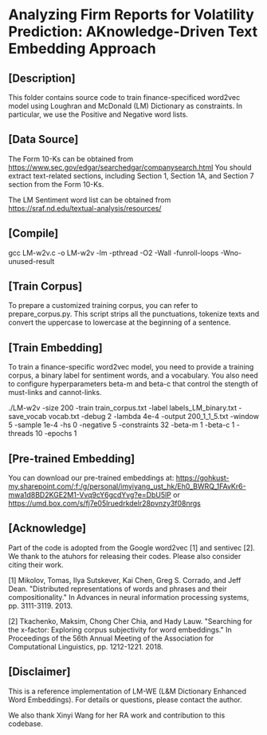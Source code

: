 # Analyzing Firm Reports for Volatility Prediction: AKnowledge-Driven Text Embedding Approach

## [Description]

This folder contains source code to train finance-specificed word2vec model using Loughran and McDonald (LM) Dictionary as constraints. In particular, we use the Positive and Negative word lists.

## [Data Source]

The Form 10-Ks can be obtained from https://www.sec.gov/edgar/searchedgar/companysearch.html
You should extract text-related sections, including Section 1, Section 1A, and Section 7 section from the Form 10-Ks.

The LM Sentiment word list can be obtained from https://sraf.nd.edu/textual-analysis/resources/

## [Compile]

gcc LM-w2v.c -o LM-w2v -lm -pthread -O2 -Wall -funroll-loops -Wno-unused-result

## [Train Corpus]

To prepare a customized training corpus, you can refer to prepare_corpus.py. This script strips all the punctuations, tokenize texts and convert the uppercase to lowercase at the beginning of a sentence.


## [Train Embedding]

To train a finance-specific word2vec model, you need to provide a training corpus, a binary label for sentiment words, and a vocabulary. You also need to configure hyperparameters beta-m and beta-c that control the stength of must-links and cannot-links.

./LM-w2v -size 200 -train train_corpus.txt -label labels_LM_binary.txt -save_vocab vocab.txt -debug 2 -lambda 4e-4 -output 200_1_1_5.txt -window 5 -sample 1e-4 -hs 0 -negative 5 -constraints 32 -beta-m 1 -beta-c 1 -threads 10 -epochs 1

## [Pre-trained Embedding]

You can download our pre-trained embeddings at: https://gohkust-my.sharepoint.com/:f:/g/personal/imyiyang_ust_hk/Eh0_BWRQ_1FAvKr6-mwa1d8BD2KGE2M1-Vvq9cY6gcdYvg?e=DbU5lP or https://umd.box.com/s/fj7e05lruedrkdelr28pvnzy3f08nrgs

## [Acknowledge]

Part of the code is adopted from the Google word2vec [1] and sentivec [2]. We thank to the atuhors for releasing their codes. Please also consider citing their work.

[1] Mikolov, Tomas, Ilya Sutskever, Kai Chen, Greg S. Corrado, and Jeff Dean. "Distributed representations of words and phrases and their compositionality." In Advances in neural information processing systems, pp. 3111-3119. 2013.

[2] Tkachenko, Maksim, Chong Cher Chia, and Hady Lauw. "Searching for the x-factor: Exploring corpus subjectivity for word embeddings." In Proceedings of the 56th Annual Meeting of the Association for Computational Linguistics, pp. 1212-1221. 2018.

## [Disclaimer]

This is a reference implementation of LM-WE (L&M Dictionary Enhanced Word Embeddings). For details or questions, please contact the author.

We also thank Xinyi Wang for her RA work and contribution to this codebase.
